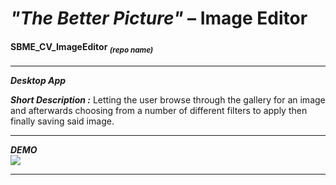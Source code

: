 # _"The Better Picture"_ – Image Editor   
#### SBME_CV_ImageEditor <sub>_(repo name)_</sub>  
---  
  
_**Desktop App**_  
  
_**Short Description :**_ Letting the user browse through the gallery for an image and afterwards choosing from a number of different filters to apply then finally saving said image.  
  
---  
_**DEMO**_  
![](./demo/imgeditor.gif)  

---  
